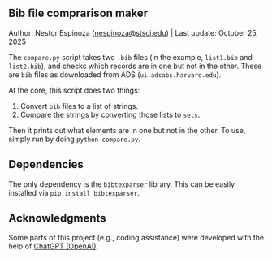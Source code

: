 Bib file comprarison maker
--------------------------
Author: Nestor Espinoza (nespinoza@stsci.edu) | Last update: October 25, 2025

The `compare.py` script takes two `.bib` files (in the example, `list1.bib` and `list2.bib`), and checks which records are in one but not in the other. These are `bib` files as downloaded from ADS (`ui.adsabs.harvard.edu`). 

At the core, this script does two things:

1. Convert `bib` files to a list of strings.
2. Compare the strings by converting those lists to `sets`.

Then it prints out what elements are in one but not in the other. To use, simply run by doing `python compare.py`.

## Dependencies

The only dependency is the `bibtexparser` library. This can be easily installed via `pip install bibtexparser`.

## Acknowledgments

Some parts of this project (e.g., coding assistance) were developed with the help of [ChatGPT (OpenAI)](https://openai.com/).
